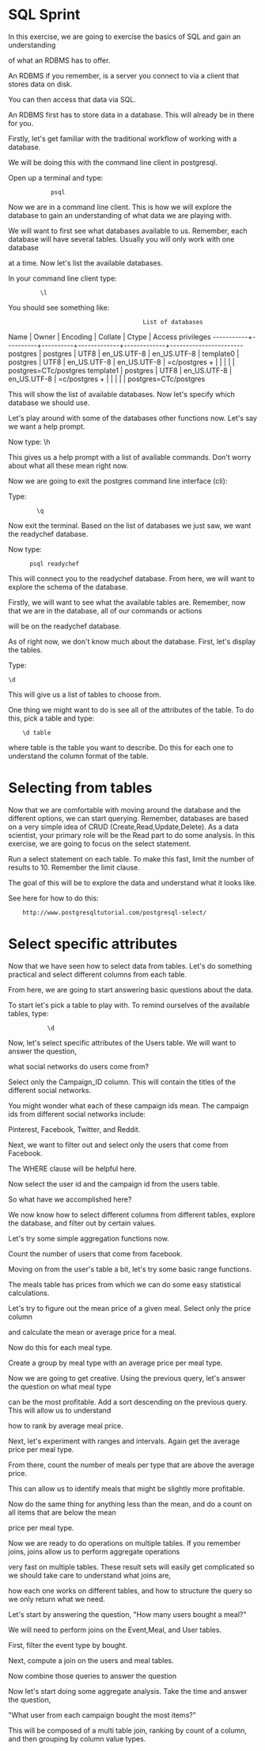 SQL Sprint
======================================


In this exercise, we are going to exercise the basics of SQL and gain an understanding

of what an RDBMS has to offer.

An RDBMS if you remember, is a server you connect to via a client that stores data on disk.

You can then access that data via SQL.

An RDBMS first has to store data in a database. This will already be in there for you.

Firstly, let's get familiar with the traditional workflow of working with a database.

We will be doing this with the command line client in postgresql.

Open up a terminal and type:

                psql


Now we are in a command line client. This is how we will explore the database to gain an understanding of what data we are playing with.

We will want to first see what databases available to us. Remember, each database will have several tables. Usually you will only work with one database

at a time. Now let's list the available databases.


In your command line client type:

             \l

You should see something like:

                                          List of databases
   Name    |  Owner   | Encoding |   Collate   |    Ctype    |   Access privileges
-----------+----------+----------+-------------+-------------+-----------------------
 postgres  | postgres | UTF8     | en_US.UTF-8 | en_US.UTF-8 |
 template0 | postgres | UTF8     | en_US.UTF-8 | en_US.UTF-8 | =c/postgres          +
           |          |          |             |             | postgres=CTc/postgres
 template1 | postgres | UTF8     | en_US.UTF-8 | en_US.UTF-8 | =c/postgres          +
           |          |          |             |             | postgres=CTc/postgres



This will show the list of available databases. Now let's specify which database we should use.


Let's play around with some of the databases other functions now. Let's say we want a help prompt.


Now type:
            \h

This gives us a help prompt with a list of available commands. Don't worry about what all these mean right now.


Now we are going to exit the postgres command line interface (cli):

Type:

            \q


Now exit the terminal. Based on the list of databases we just saw, we want the readychef database.

Now type:

          psql readychef


This will connect you to the readychef database. From here, we will want to explore the schema of the database.

Firstly, we will want to see what the available tables are. Remember, now that we are in the database, all of our commands or actions

will be on the readychef database.



As of right now, we don't know much about the database. First, let's display the tables.

Type:

    \d


This will give us a list of tables to choose from.


One thing we might want to do is see all of the attributes of the table. To do this, pick a table and type:

        \d table

where table is the table you want to describe. Do this for each one to understand the column format of the table.



# Selecting from tables
Now that we are comfortable with moving around the database and the different options, we can start querying. Remember, databases are based on a very
simple idea of CRUD (Create,Read,Update,Delete). As a data scientist, your primary role will be the Read part to do some analysis. In this exercise,
we are going to focus on the select statement.

Run a select statement on each table. To make this fast, limit the number of results to 10. Remember the limit clause.


The goal of this will be to explore the data and understand what it looks like.

See here for how to do this:

        http://www.postgresqltutorial.com/postgresql-select/


# Select specific attributes

Now that we have seen how to select data from tables. Let's do something practical and select different columns from each table.

From here, we are going to start answering basic questions about the data.

To start let's pick a table to play with. To remind ourselves of the available tables, type:

               \d


Now, let's select specific attributes of the Users table. We will want to answer the question,

what social networks do users come from?

Select only the Campaign_ID column. This will contain the titles of the different social networks.

You might wonder what each of these campaign ids mean. The campaign ids from different social networks include:

Pinterest, Facebook, Twitter, and Reddit.


Next, we want to filter out and select only the users that come from Facebook.

The WHERE clause will be helpful here.


Now select the user id and the campaign id from the users table.



So what have we accomplished here?

We now know how to select different columns from different tables, explore the database, and filter out by certain values.

Let's try some simple aggregation functions now.


Count the number of users that come from facebook.



Moving on from the user's table a bit, let's try some basic range functions.

The meals table has prices from which we can do some easy statistical calculations.

Let's try to figure out the mean price of a given meal. Select only the price column

and calculate the mean or average price for a meal.

Now do this for each meal type.

Create a group by meal type with an average price per meal type.



Now we are going to get creative. Using the previous query, let's answer the question on what meal type

can be the most profitable. Add a sort descending on the previous query. This will allow us to understand

how to rank by average meal price.

Next, let's experiment with ranges and intervals. Again get the average price per meal type.

From there, count the number of meals per type that are above the average price.

This can allow us to identify meals that might be slightly more profitable.

Now do the same thing for anything less than the mean, and do a count on all items that are below the mean

price per meal type.



Now we are ready to do operations on multiple tables. If you remember joins, joins allow us to perform aggregate operations

very fast on multiple tables. These result sets will easily get complicated so we should take care to understand what joins are,

how each one works on different tables, and how to structure the query so we only return what we need.


Let's start by answering the question, "How many users bought a meal?"

We will need to perform joins on the Event,Meal, and User tables.

First, filter the event type by bought.

Next, compute a join on the users and meal tables.

Now combine those queries to answer the question


Now let's start doing some aggregate analysis. Take the time and answer the question,

"What user from each campaign bought the most items?"

This will be composed of a multi table join, ranking by count of a column,  and then grouping by column value types.


